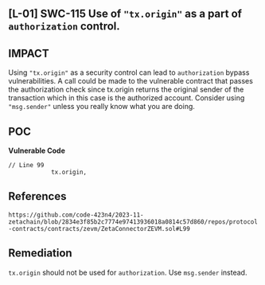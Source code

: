 ## [L-01] SWC-115 Use of `"tx.origin"` as a part of `authorization` control.
## IMPACT
Using `"tx.origin"` as a security control can lead to `authorization` bypass vulnerabilities. 
A call could be made to the vulnerable contract that passes the authorization check since tx.origin returns the original sender of the transaction which in this case is the authorized account.
Consider using `"msg.sender"` unless you really know what you are doing.
## POC
**Vulnerable Code**
```sol
// Line 99
            tx.origin,
```
## References
```https://github.com/code-423n4/2023-11-zetachain/blob/2834e3f85b2c7774e97413936018a0814c57d860/repos/protocol-contracts/contracts/zevm/ZetaConnectorZEVM.sol#L99```
## Remediation
`tx.origin` should not be used for `authorization`. Use `msg.sender` instead.